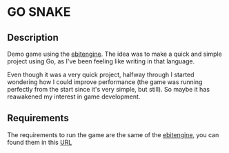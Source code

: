 # GO SNAKE

## Description

Demo game using the [ebitengine](https://ebitengine.org/). The idea was to make a quick and simple project using Go, as I've been feeling like writing in that language.

Even though it was a very quick project, halfway through I started wondering how I could improve performance (the game was running perfectly from the start since it's very simple, but still). So maybe it has reawakened my interest in game development.

## Requirements
The requirements to run the game are the same of the [ebitengine](https://ebitengine.org/), you can found them in this [URL](https://ebitengine.org/en/documents/install.html#Installing_dependencies) 
